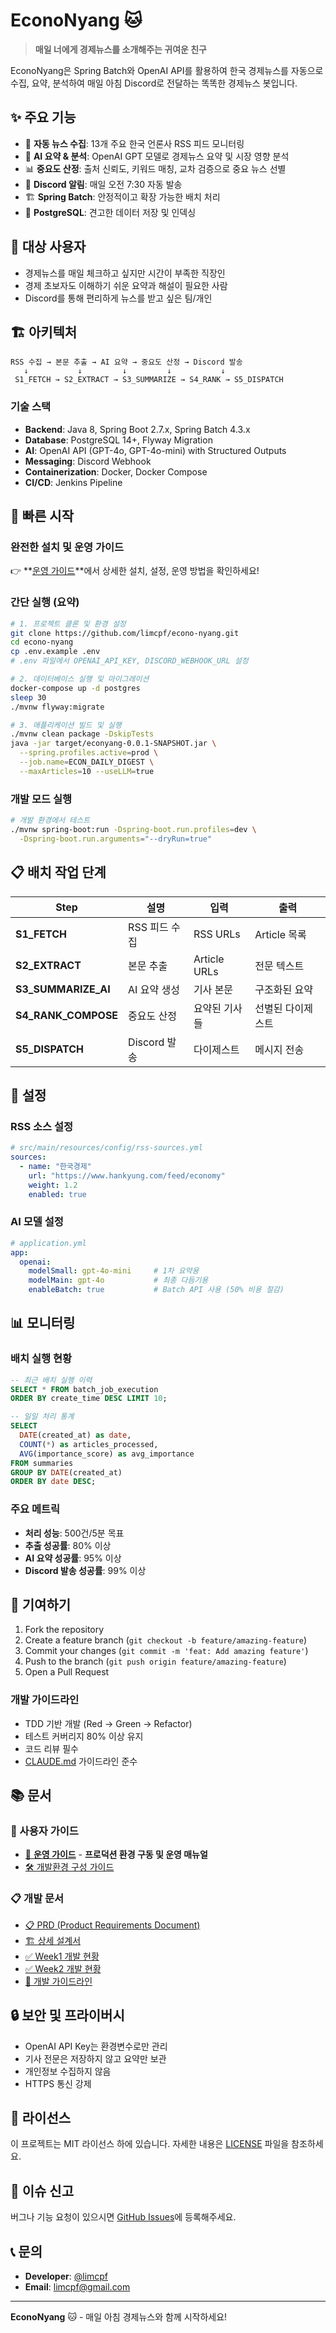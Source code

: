 # EconoNyang 🐱

> **매일 너에게 경제뉴스를 소개해주는 귀여운 친구**

EconoNyang은 Spring Batch와 OpenAI API를 활용하여 한국 경제뉴스를 자동으로 수집, 요약, 분석하여 매일 아침 Discord로 전달하는 똑똑한 경제뉴스 봇입니다.

## ✨ 주요 기능

- 🔄 **자동 뉴스 수집**: 13개 주요 한국 언론사 RSS 피드 모니터링
- 🤖 **AI 요약 & 분석**: OpenAI GPT 모델로 경제뉴스 요약 및 시장 영향 분석  
- 📊 **중요도 산정**: 출처 신뢰도, 키워드 매칭, 교차 검증으로 중요 뉴스 선별
- 💬 **Discord 알림**: 매일 오전 7:30 자동 발송
- 🏗️ **Spring Batch**: 안정적이고 확장 가능한 배치 처리
- 🐘 **PostgreSQL**: 견고한 데이터 저장 및 인덱싱

## 🎯 대상 사용자

- 경제뉴스를 매일 체크하고 싶지만 시간이 부족한 직장인
- 경제 초보자도 이해하기 쉬운 요약과 해설이 필요한 사람
- Discord를 통해 편리하게 뉴스를 받고 싶은 팀/개인

## 🏗️ 아키텍처

```
RSS 수집 → 본문 추출 → AI 요약 → 중요도 산정 → Discord 발송
   ↓           ↓         ↓         ↓           ↓
 S1_FETCH → S2_EXTRACT → S3_SUMMARIZE → S4_RANK → S5_DISPATCH
```

### 기술 스택
- **Backend**: Java 8, Spring Boot 2.7.x, Spring Batch 4.3.x
- **Database**: PostgreSQL 14+, Flyway Migration
- **AI**: OpenAI API (GPT-4o, GPT-4o-mini) with Structured Outputs
- **Messaging**: Discord Webhook
- **Containerization**: Docker, Docker Compose
- **CI/CD**: Jenkins Pipeline

## 🚀 빠른 시작

### 완전한 설치 및 운영 가이드
👉 **[운영 가이드](./docs/06-운영-가이드.md)**에서 상세한 설치, 설정, 운영 방법을 확인하세요!

### 간단 실행 (요약)

```bash
# 1. 프로젝트 클론 및 환경 설정
git clone https://github.com/limcpf/econo-nyang.git
cd econo-nyang
cp .env.example .env
# .env 파일에서 OPENAI_API_KEY, DISCORD_WEBHOOK_URL 설정

# 2. 데이터베이스 실행 및 마이그레이션  
docker-compose up -d postgres
sleep 30
./mvnw flyway:migrate

# 3. 애플리케이션 빌드 및 실행
./mvnw clean package -DskipTests
java -jar target/econyang-0.0.1-SNAPSHOT.jar \
  --spring.profiles.active=prod \
  --job.name=ECON_DAILY_DIGEST \
  --maxArticles=10 --useLLM=true
```

### 개발 모드 실행

```bash
# 개발 환경에서 테스트
./mvnw spring-boot:run -Dspring-boot.run.profiles=dev \
  -Dspring-boot.run.arguments="--dryRun=true"
```

## 📋 배치 작업 단계

| Step | 설명 | 입력 | 출력 |
|------|------|------|------|
| **S1_FETCH** | RSS 피드 수집 | RSS URLs | Article 목록 |
| **S2_EXTRACT** | 본문 추출 | Article URLs | 전문 텍스트 |
| **S3_SUMMARIZE_AI** | AI 요약 생성 | 기사 본문 | 구조화된 요약 |
| **S4_RANK_COMPOSE** | 중요도 산정 | 요약된 기사들 | 선별된 다이제스트 |
| **S5_DISPATCH** | Discord 발송 | 다이제스트 | 메시지 전송 |

## 🔧 설정

### RSS 소스 설정
```yaml
# src/main/resources/config/rss-sources.yml
sources:
  - name: "한국경제"
    url: "https://www.hankyung.com/feed/economy"
    weight: 1.2
    enabled: true
```

### AI 모델 설정
```yaml
# application.yml
app:
  openai:
    modelSmall: gpt-4o-mini     # 1차 요약용
    modelMain: gpt-4o           # 최종 다듬기용
    enableBatch: true           # Batch API 사용 (50% 비용 절감)
```

## 📊 모니터링

### 배치 실행 현황
```sql
-- 최근 배치 실행 이력
SELECT * FROM batch_job_execution 
ORDER BY create_time DESC LIMIT 10;

-- 일일 처리 통계
SELECT 
  DATE(created_at) as date,
  COUNT(*) as articles_processed,
  AVG(importance_score) as avg_importance
FROM summaries 
GROUP BY DATE(created_at)
ORDER BY date DESC;
```

### 주요 메트릭
- **처리 성능**: 500건/5분 목표
- **추출 성공률**: 80% 이상
- **AI 요약 성공률**: 95% 이상
- **Discord 발송 성공률**: 99% 이상

## 🤝 기여하기

1. Fork the repository
2. Create a feature branch (`git checkout -b feature/amazing-feature`)
3. Commit your changes (`git commit -m 'feat: Add amazing feature'`)
4. Push to the branch (`git push origin feature/amazing-feature`)
5. Open a Pull Request

### 개발 가이드라인
- TDD 기반 개발 (Red → Green → Refactor)
- 테스트 커버리지 80% 이상 유지
- 코드 리뷰 필수
- [CLAUDE.md](./CLAUDE.md) 가이드라인 준수

## 📚 문서

### 📖 사용자 가이드
- [🚀 **운영 가이드**](./docs/06-운영-가이드.md) - **프로덕션 환경 구동 및 운영 매뉴얼**
- [🛠️ 개발환경 구성 가이드](./docs/03-Week1-doc.md)

### 📋 개발 문서  
- [📋 PRD (Product Requirements Document)](./docs/00-PRD-20250817.md)
- [🏗️ 상세 설계서](./docs/01-Detail-Structure-20250817.md) 
- [✅ Week1 개발 현황](./docs/02-Week1-Tasks-20250817.md)
- [✅ Week2 개발 현황](./docs/05-Week2-Tasks.md)
- [📖 개발 가이드라인](./CLAUDE.md)

## 🔒 보안 및 프라이버시

- OpenAI API Key는 환경변수로만 관리
- 기사 전문은 저장하지 않고 요약만 보관
- 개인정보 수집하지 않음
- HTTPS 통신 강제

## 📄 라이선스

이 프로젝트는 MIT 라이선스 하에 있습니다. 자세한 내용은 [LICENSE](LICENSE) 파일을 참조하세요.

## 🐛 이슈 신고

버그나 기능 요청이 있으시면 [GitHub Issues](https://github.com/limcpf/econo-nyang/issues)에 등록해주세요.

## 📞 문의

- **Developer**: [@limcpf](https://github.com/limcpf)
- **Email**: limcpf@gmail.com

---

**EconoNyang** 🐱 - 매일 아침 경제뉴스와 함께 시작하세요!